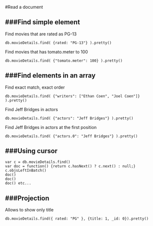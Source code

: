 #Read a document

###Find simple element
---

Find movies that are rated as PG-13

    db.movieDetails.find( {rated: "PG-13"} ).pretty()

Find movies that has tomato.meter to 100

    db.movieDetails.find( {"tomato.meter": 100} ).pretty()

###Find elements in an array
---

Find exact match, exact order

    db.movieDetails.find( {"writers": ["Ethan Coen", "Joel Coen"]} ).pretty()

Find Jeff Bridges in actors

    db.movieDetails.find( {"actors": "Jeff Bridges"} ).pretty()

Find Jeff Bridges in actors at the first position

    db.movieDetails.find( {"actors.0": "Jeff Bridges"} ).pretty()

###Using cursor
---

    var c = db.movieDetails.find()
    var doc = function() {return c.hasNext() ? c.next() : null;}
    c.objsLeftInBatch()
    doc()
    doc()
    doc() etc...

###Projection
---
Allows to show only title

    db.movieDetails.find({ rated: "PG" }, {title: 1, _id: 0}).pretty()



